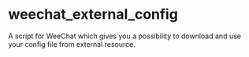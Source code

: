 # weechat_external_config
A script for WeeChat which gives you a possibility to download and use your config file from external resource.
